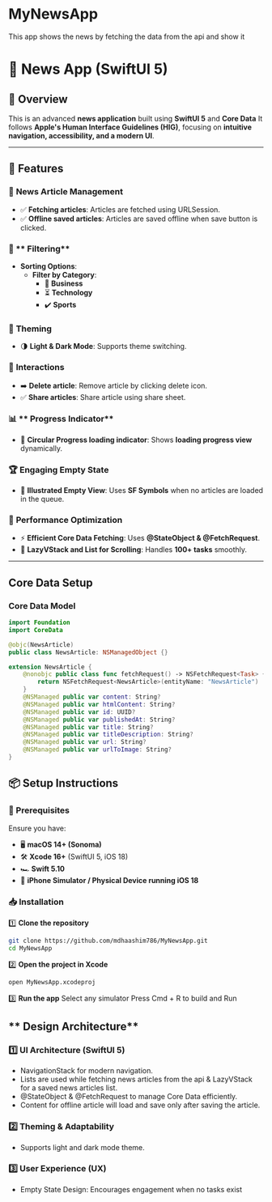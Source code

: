 # MyNewsApp

This app shows the news by fetching the data from the api and show it
# 📌 News App (SwiftUI 5)

## 📖 Overview
This is an advanced **news application** built using **SwiftUI 5** and **Core Data**
It follows **Apple's Human Interface Guidelines (HIG)**, focusing on **intuitive navigation, accessibility, and a modern UI**.

---

## 🚀 Features

### 📝 **News Article Management**
- ✅ **Fetching articles**: Articles are fetched using URLSession.
- ✅ **Offline saved articles**: Articles are saved offline when save button is clicked.

### 🔎 ** Filtering**
- **Sorting Options**:
  - **Filter by Category**:
    - 📍 **Business**
    - ⏳ **Technology**
    - ✔️ **Sports**

### 🎨 **Theming**
- 🌗 **Light & Dark Mode**: Supports theme switching.

### 🤝 **Interactions**
- ➡️ **Delete article**: Remove article by clicking delete icon.
- ✅ **Share articles**: Share article using share sheet.

### 📊 ** Progress Indicator**
- 🔵 **Circular Progress loading indicator**: Shows **loading progress view** dynamically.

### 🏆 **Engaging Empty State**
- 📌 **Illustrated Empty View**: Uses **SF Symbols** when no articles are loaded in the queue.

### 🚀 **Performance Optimization**
- ⚡ **Efficient Core Data Fetching**: Uses **@StateObject & @FetchRequest**.
- 📜 **LazyVStack and List for Scrolling**: Handles **100+ tasks** smoothly.

---

## **Core Data Setup**

### **Core Data Model**

```swift
import Foundation
import CoreData

@objc(NewsArticle)
public class NewsArticle: NSManagedObject {}

extension NewsArticle {
    @nonobjc public class func fetchRequest() -> NSFetchRequest<Task> {
        return NSFetchRequest<NewsArticle>(entityName: "NewsArticle")
    }
    @NSManaged public var content: String?
    @NSManaged public var htmlContent: String?
    @NSManaged public var id: UUID?
    @NSManaged public var publishedAt: String?
    @NSManaged public var title: String?
    @NSManaged public var titleDescription: String?
    @NSManaged public var url: String?
    @NSManaged public var urlToImage: String?
}
```


## 📦 **Setup Instructions**

### **📌 Prerequisites**
Ensure you have:
- 🖥 **macOS 14+ (Sonoma)**
- 🛠 **Xcode 16+** (SwiftUI 5, iOS 18)
- 🏎 **Swift 5.10**
- 📱 **iPhone Simulator / Physical Device running iOS 18**

### **📥 Installation**
1️⃣ **Clone the repository**  
```sh
git clone https://github.com/mdhaashim786/MyNewsApp.git
cd MyNewsApp
```

2️⃣ **Open the project in Xcode**
```sh
open MyNewsApp.xcodeproj
```

3️⃣ **Run the app**
Select any simulator 
Press Cmd + R to build and Run


## ** Design Architecture**

### 1️⃣  **UI Architecture (SwiftUI 5)**

* NavigationStack for modern navigation.
* Lists are used while fetching news articles from the api & LazyVStack for a saved news articles list.
* @StateObject & @FetchRequest to manage Core Data efficiently.
* Content for offline article will load and save only after saving the article.

### 2️⃣  **Theming & Adaptability**

* Supports light and dark mode theme.

### 3️⃣  **User Experience (UX)**

* Empty State Design: Encourages engagement when no tasks exist

